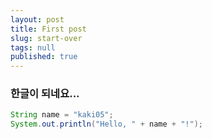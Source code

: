 ```yaml
---
layout: post
title: First post
slug: start-over
tags: null
published: true
---
```


### 한글이 되네요...

```java
String name = "kaki05";
System.out.println("Hello, " + name + "!");
```

